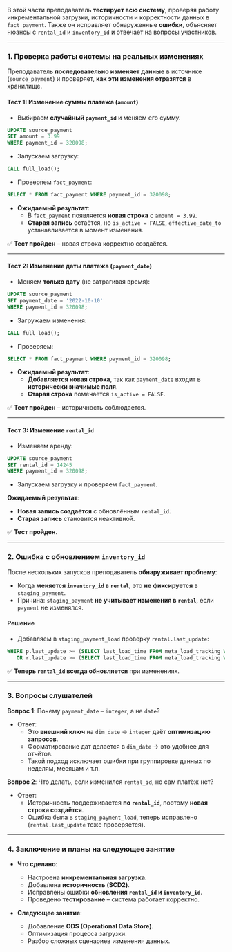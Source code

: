 В этой части преподаватель **тестирует всю систему**, проверяя работу инкрементальной загрузки, историчности и корректности данных в `fact_payment`. Также он исправляет обнаруженные **ошибки**, объясняет нюансы с `rental_id` и `inventory_id` и отвечает на вопросы участников.

---

### **1. Проверка работы системы на реальных изменениях**

Преподаватель **последовательно изменяет данные** в источнике (`source_payment`) и проверяет, **как эти изменения отразятся** в хранилище.

#### **Тест 1: Изменение суммы платежа (`amount`)**

- Выбираем **случайный `payment_id`** и меняем его сумму.

```sql
UPDATE source_payment 
SET amount = 3.99 
WHERE payment_id = 320098;
```

- Запускаем загрузку:

```sql
CALL full_load();
```

- Проверяем `fact_payment`:

```sql
SELECT * FROM fact_payment WHERE payment_id = 320098;
```

- **Ожидаемый результат**:
    - В `fact_payment` появляется **новая строка** с `amount = 3.99`.
    - **Старая запись** остаётся, но `is_active = FALSE`, `effective_date_to` устанавливается в момент изменения.

✅ **Тест пройден** – новая строка корректно создаётся.

---

#### **Тест 2: Изменение даты платежа (`payment_date`)**

- Меняем **только дату** (не затрагивая время):

```sql
UPDATE source_payment 
SET payment_date = '2022-10-10' 
WHERE payment_id = 320098;
```

- Загружаем изменения:

```sql
CALL full_load();
```

- Проверяем:

```sql
SELECT * FROM fact_payment WHERE payment_id = 320098;
```

- **Ожидаемый результат**:
    - **Добавляется новая строка**, так как `payment_date` входит в **исторически значимые поля**.
    - **Старая строка** помечается `is_active = FALSE`.

✅ **Тест пройден** – историчность соблюдается.

---

#### **Тест 3: Изменение `rental_id`**

- Изменяем аренду:

```sql
UPDATE source_payment 
SET rental_id = 14245 
WHERE payment_id = 320098;
```

- Запускаем загрузку и проверяем `fact_payment`.

**Ожидаемый результат**:

- **Новая запись создаётся** с обновлённым `rental_id`.
- **Старая запись** становится неактивной.

✅ **Тест пройден**.

---

### **2. Ошибка с обновлением `inventory_id`**

После нескольких запусков преподаватель **обнаруживает проблему**:

- Когда **меняется `inventory_id` в `rental`**, это **не фиксируется** в `staging_payment`.
- Причина: `staging_payment` **не учитывает изменения в `rental`**, если `payment` не изменялся.

#### **Решение**

- Добавляем в `staging_payment_load` проверку `rental.last_update`:

```sql
WHERE p.last_update >= (SELECT last_load_time FROM meta_load_tracking WHERE table_name = 'staging_payment')
   OR r.last_update >= (SELECT last_load_time FROM meta_load_tracking WHERE table_name = 'staging_payment');
```

✅ **Теперь `rental_id` всегда обновляется** при изменениях.

---

### **3. Вопросы слушателей**

**Вопрос 1**: Почему `payment_date` – `integer`, а не `date`?

- Ответ:
    - Это **внешний ключ** на `dim_date` → `integer` даёт **оптимизацию запросов**.
    - Форматирование дат делается в `dim_date` → это удобнее для отчётов.
    - Такой подход исключает ошибки при группировке данных по неделям, месяцам и т.п.

**Вопрос 2**: Что делать, если изменился `rental_id`, но сам платёж нет?

- Ответ:
    - Историчность поддерживается **по `rental_id`**, поэтому **новая строка создаётся**.
    - Ошибка была в `staging_payment_load`, теперь исправлено (`rental.last_update` тоже проверяется).

---

### **4. Заключение и планы на следующее занятие**

- **Что сделано**:
    
    - Настроена **инкрементальная загрузка**.
    - Добавлена **историчность (SCD2)**.
    - Исправлены ошибки **обновления `rental_id` и `inventory_id`**.
    - Проведено **тестирование** – система работает корректно.
- **Следующее занятие**:
    
    - Добавление **ODS (Operational Data Store)**.
    - Оптимизация процесса загрузки.
    - Разбор сложных сценариев изменения данных.